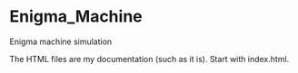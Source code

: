 # Enigma_Machine
Enigma machine simulation

The HTML files are my documentation (such as it is). Start with index.html.
